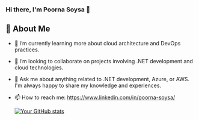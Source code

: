 ### Hi there, I'm Poorna Soysa 👋

## 🚀 About Me
- 🌱 I’m currently learning more about cloud architecture and DevOps practices.
- 👯 I’m looking to collaborate on projects involving .NET development and cloud technologies.
- 💬 Ask me about anything related to .NET development, Azure, or AWS. I'm always happy to share my knowledge and experiences.
- 📫 How to reach me: https://www.linkedin.com/in/poorna-soysa/

  [![Your GitHub stats](https://github-readme-stats.vercel.app/api?username=ps-codings&show_icons=true&theme=radical)](https://github.com/ps-codings)

<!--
**ps-codings/ps-codings** is a ✨ _special_ ✨ repository because its `README.md` (this file) appears on your GitHub profile.

Here are some ideas to get you started:

- 🔭 I’m currently working on ...
- 🌱 I’m currently learning ...
- 👯 I’m looking to collaborate on ...
- 🤔 I’m looking for help with ...
- 💬 Ask me about ...
- 📫 How to reach me: ...
- 😄 Pronouns: ...
- ⚡ Fun fact: ...
-->
